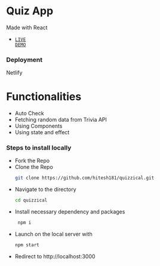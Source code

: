 # Quiz App
Made with React
 - <code style="color : #0969DA"  style="color : #0969DA"><a href = "https://quizzical101.netlify.app/">LIVE DEMO</a></code>
### Deployment
 Netlify
# Functionalities
- Auto Check
- Fetching random data from Trivia API
- Using Components
- Using state and effect

### Steps to install locally
- Fork the Repo
- Clone the Repo
  ```bash
  git clone https://github.com/hitesh181/quizzical.git
- Navigate to the directory
  ```bash
  cd quizzical

- Install necessary dependency and packages
  ```bash
   npm i
- Launch on the local server with
  ```bash
  npm start
- Redirect to http://localhost:3000
  
